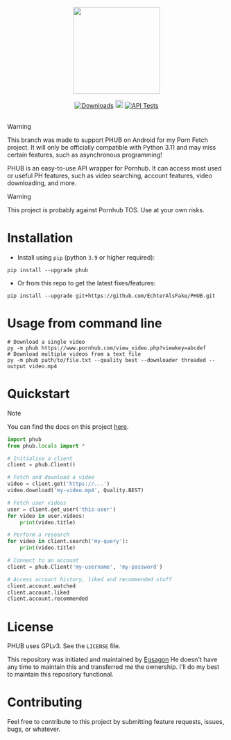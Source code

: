 <p align="center">
  <img width="200" src="https://github.com/Egsagon/PHUB/blob/master/assets/logo.svg">
</p>

<div align="center">
    <a href="https://pepy.tech/project/phub"><img src="https://static.pepy.tech/badge/phub" alt="Downloads"></a>
    <a href="https://badge.fury.io/py/phub"><img src="https://badge.fury.io/py/phub.svg" alt="PyPI version" height="18"></a>
    <a href="https://github.com/EchterAlsFake/PHUB/workflows/"><img src="https://github.com/EchterAlsFake/PHUB/actions/workflows/tests.yml/badge.svg" alt="API Tests"/></a>
</div>

<br>

> [!WARNING]
> This branch was made to support PHUB on Android for my Porn Fetch project. 
> It will only be officially compatible with Python 3.11 and may miss certain features,
> such as asynchronous programming!


PHUB is an easy-to-use API wrapper for Pornhub. It can access most used or useful
PH features, such as video searching, account features, video downloading, and more.

> [!WARNING]
> This project is probably against Pornhub TOS. Use at your own risks.

# Installation

- Install using `pip` (python `3.9` or higher required): 
```shell
pip install --upgrade phub
```

- Or from this repo to get the latest fixes/features:
```shell
pip install --upgrade git+https://github.com/EchterAlsFake/PHUB.git
```

# Usage from command line
```shell
# Download a single video
py -m phub https://www.pornhub.com/view_video.php?viewkey=abcdef
# Download multiple videos from a text file
py -m phub path/to/file.txt --quality best --downloader threaded --output video.mp4
```

# Quickstart

> [!NOTE]
> You can find the docs on this project [here](https://phub.readthedocs.io).

```python
import phub
from phub.locals import *

# Initialise a client
client = phub.Client()

# Fetch and download a video
video = client.get('https://...')
video.download('my-video.mp4', Quality.BEST)

# Fetch user videos
user = client.get_user('this-user')
for video in user.videos:
    print(video.title)

# Perform a research
for video in client.search('my-query'):
    print(video.title)

# Connect to an account
client = phub.Client('my-username', 'my-password')

# Access account history, liked and recommended stuff
client.account.watched
client.account.liked
client.account.recommended
```

# License

PHUB uses GPLv3. See the `LICENSE` file.

This repository was initiated and maintained by [Egsagon](https://github.com/Egsagon)
He doesn't have any time to maintain this and transferred me the ownership.
I'll do my best to maintain this repository functional.

# Contributing

Feel free to contribute to this project by submitting
feature requests, issues, bugs, or whatever.
